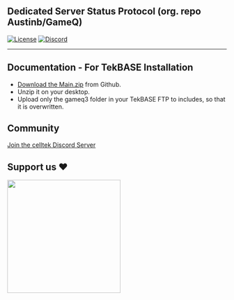## Dedicated Server Status Protocol (org. repo Austinb/GameQ)
<p>
    <a href="https://github.com/celltek/imageserver/blob/master/LICENSE"><img src="https://img.shields.io/github/license/celltek/game.protocol" alt="License"></a>
    <a href="https://celltek.de/discord"><img src="https://img.shields.io/discord/482574071377428481.svg?label=&logo=discord&logoColor=ffffff&color=7389D8&labelColor=6A7EC2" alt="Discord"></a>
</p>

------

## Documentation - For TekBASE Installation

- <a href="https://github.com/celltek/game.protocol/archive/refs/heads/main.zip">Download the Main.zip</a> from Github.
- Unzip it on your desktop.
- Upload only the gameq3 folder in your TekBASE FTP to includes, so that it is overwritten.

## Community

[Join the celltek Discord Server](https://celltek.de/discord)

## Support us ❤
<a href="https://www.buymeacoffee.com/celltek"><img src="https://cdn.buymeacoffee.com/buttons/v2/default-yellow.png" width="260px"></a>
